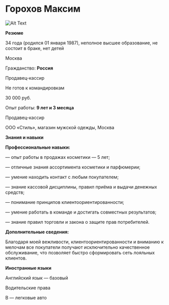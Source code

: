 # Горохов Максим

![Alt Text](https://sun9-74.userapi.com/impg/8_aPRC2gKZj7o-zqCf-0oj54iEcjUsQBRAsTfw/YDn22ByGk-A.jpg?size=1280x605&quality=95&sign=61596d54c6367af47231f596e744e3e7&type=album)


**Резюме**

34 года (родился 01 января 1987), неполное высшее образование, не cостоит в браке, нет детей

Москва

Гражданство: **Россия**              

Продавец-кассир

Не готов к командировкам

30 000 руб.

Опыт работы: **9 лет и 3 месяца**

Продавец-кассир

ООО «Стиль», магазин мужской одежды, Москва

**Знания и навыки**

**Профессиональные навыки:**

— опыт работы в продажах косметики — 5 лет;

— отличные знания ассортимента косметики и парфюмерии;

— умение находить контакт с любым покупателем;

— знание кассовой дисциплины, правил приёма и выдачи денежных средств;

— понимание принципов клиентоориентированности;

— умение работать в команде и достигать совместных результатов;

— знание правил торговли и закона о защите прав потребителей.

**Дополнительные сведения:**

Благодаря моей вежливости, клиентоориентированности и вниманию к мелочам все покупатели 
получают исключительно
качественное обслуживание, что позволяет быстро сформировать сеть лояльных клиентов.

**Иностранные языки**

Английский язык — базовый

Водительские права

B — легковые авто
